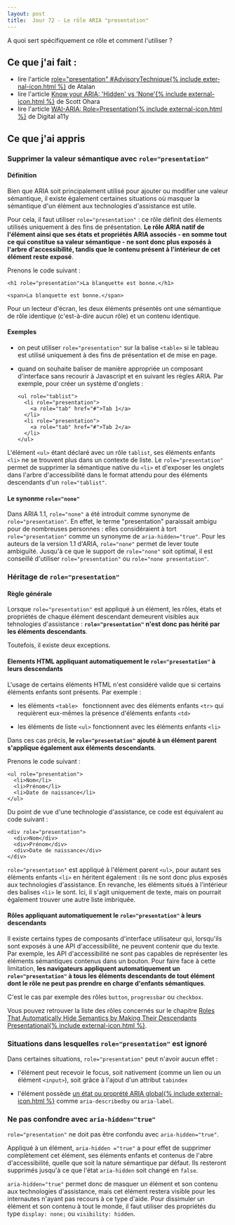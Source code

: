 ```yaml
---
layout: post
title:  Jour 72 - Le rôle ARIA "presentation"
---
```


A quoi sert spécifiquement ce rôle et comment l'utiliser ?

## Ce que j'ai fait :
- lire l'article <a href="https://blog.atalan.fr/rolepresentation-advisorytechnique/" lang="en">role="presentation" #AdvisoryTechnique{% include external-icon.html %}</a> de Atalan
- lire l'article <a href="https://www.scottohara.me/blog/2018/05/05/hidden-vs-none.html" lang="en" hreflang="en">Know your ARIA: 'Hidden' vs 'None'{% include external-icon.html %}</a> de Scott Ohara
- lire l'article <a href="https://www.digitala11y.com/presentation-role/" lang="en" hreflang="en">WAI-ARIA: Role=Presentation{% include external-icon.html %}</a> de Digital a11y

## Ce que j'ai appris
### Supprimer la valeur sémantique avec `role="presentation"`
#### Définition
Bien que ARIA soit principalement utilisé pour ajouter ou modifier une valeur sémantique, il existe également certaines situations où masquer la sémantique d'un élément aux technologies d'assistance est utile.

Pour cela, il faut utiliser `role="presentation"` : ce rôle définit des élements utilisés uniquement à des fins de présentation. **Le rôle ARIA natif de l'élément ainsi que ses états et propriétés ARIA associés - en somme tout ce qui constitue sa valeur sémantique - ne sont donc plus exposés à l'arbre d'accessibilité, tandis que le contenu présent à l'intérieur de cet élément reste exposé**.

Prenons le code suivant :
```
<h1 role="presentation">La blanquette est bonne.</h1>

<span>La blanquette est bonne.</span>
```

Pour un lecteur d'écran, les deux éléments présentés ont une sémantique de rôle identique (c'est-à-dire aucun rôle) et un contenu identique.

#### Exemples
- on peut utiliser `role="presentation"` sur la balise `<table>` si le tableau est utilisé uniquement à des fins de présentation et de mise en page.

- quand on souhaite baliser de manière appropriée un composant d'interface sans recourir à Javascript et en suivant les règles ARIA. Par exemple, pour créer un système d'onglets&nbsp;:

  ```
  <ul role="tablist">
    <li role="presentation">
      <a role="tab" href="#">Tab 1</a>
    </li>
    <li role="presentation">
      <a role="tab" href="#">Tab 2</a>
    </li>
  </ul>
  ```

L'élément `<ul>` étant déclaré avec un rôle `tablist`, ses éléments enfants `<li>` ne se trouvent plus dans un contexte de liste. Le `role="presentation"` permet de supprimer la sémantique native du `<li>` et d'exposer les onglets dans l'arbre d'accessibilité dans le format attendu pour des éléments descendants d'un `role="tablist"`.

#### Le synonme `role="none"`
Dans ARIA 1.1, `role="none"` a été introduit comme synonyme de `role="presentation"`. En effet, le terme "presentation" paraissait ambigu pour de nombreuses personnes : elles considéraient à tort `role="presentation"` comme un synonyme de `aria-hidden="true"`. Pour les auteurs de la version 1.1 d'ARIA, `role="none"` permet de lever toute ambiguïté. Jusqu'à ce que le support de `role="none"` soit optimal, il est conseillé d'utiliser `role="presentation"` ou `role="none presentation"`.

### Héritage de `role="presentation"`
#### Règle générale
Lorsque `role="presentation"` est appliqué à un élément, les rôles, états et propriétés de chaque élément descendant demeurent visibles aux tehnologies d'assistance : **`role="presentation"` n'est donc pas hérité par les éléments descendants**.

Toutefois, il existe deux exceptions.

#### Elements HTML appliquant automatiquement le `role="presentation"` à leurs descendants
L'usage de certains éléments HTML n'est considéré valide que si certains éléments enfants sont présents. Par exemple :
- les éléments `<table> ` fonctionnent avec des éléments enfants `<tr>` qui requièrent eux-mêmes la présence d'éléments enfants `<td>`

- les éléments de liste `<ul>` fonctionnent avec les éléments enfants `<li>`

Dans ces cas précis, **le `role="presentation"` ajouté à un élément parent s'applique également aux éléments descendants**.

Prenons le code suivant :
```
<ul role="presentation">
  <li>Nom</li>
  <li>Prénom</li>
  <li>Date de naissance</li>
</ul>
```

Du point de vue d'une technologie d'assistance, ce code est équivalent au code suivant :
```
<div role="presentation">
  <div>Nom</div>
  <div>Prénom</div>
  <div>Date de naissance</div>
</div>
```

`role="presentation"` est appliqué à l'élément parent `<ul>`, pour autant ses éléments enfants `<li>` en héritent également : ils ne sont donc plus exposés aux technologies d'assistance. En revanche, les éléments situés à l'intérieur des balises `<li>` le sont. Ici, il s'agit uniquement de texte, mais on pourrait également trouver une autre liste imbriquée.

#### Rôles appliquant automatiquement le `role="presentation"` à leurs descendants
Il existe certains types de composants d'interface utilisateur qui, lorsqu'ils sont exposés à une API d'accessibilité, ne peuvent contenir que du texte. Par exemple, les API d'accessibilité ne sont pas capables de représenter les éléments sémantiques contenus dans un bouton. Pour faire face à cette limitation, **les navigateurs appliquent automatiquement un `role="presentation"` à tous les éléments descendants de tout élément dont le rôle ne peut pas prendre en charge d'enfants sémantiques**.

C'est le cas par exemple des rôles `button`, `progressbar` ou `checkbox`.

Vous pouvez retrouver la liste des rôles concernés sur le chapitre <a href="https://www.w3.org/TR/wai-aria-practices-1.1/#children_presentational" lang="en" hreflang="en">Roles That Automatically Hide Semantics by Making Their Descendants Presentational{% include external-icon.html %}</a>.

### Situations dans lesquelles `role="presentation"` est ignoré
Dans certaines situations, `role="presentation"` peut n'avoir aucun effet :
- l'élément peut recevoir le focus, soit nativement (comme un lien ou un élément `<input>`), soit grâce à l'ajout d'un attribut `tabindex`

- l'élément possède <a href="https://www.w3.org/TR/wai-aria-1.1/#global_states" hreflang="en">un état ou proprété ARIA global{% include external-icon.html %}</a> comme `aria-describedby` ou `aria-label`.

### Ne pas confondre avec `aria-hidden="true"`
`role="presentation"` ne doit pas être confondu avec `aria-hidden="true"`.

Appliqué à un élément, `aria-hidden ="true"` a pour effet de supprimer complètement cet élément, ses éléments enfants et contenus de l'abre d'accessibilité, quelle que soit la nature sémantique par défaut. Ils resteront supprimés jusqu'à ce que l'état `aria-hidden` soit changé en `false`.

`aria-hidden="true"` permet donc de masquer un élément et son contenu aux technologies d'assistance, mais cet élément restera visible pour les internautes n'ayant pas recours à ce type d'aide. Pour dissimuler un élément et son contenu à tout le monde, il faut utiliser des propriétés du type `display: none;` ou `visibility: hidden`.
